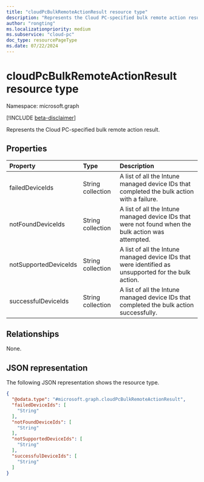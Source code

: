 ```yaml
---
title: "cloudPcBulkRemoteActionResult resource type"
description: "Represents the Cloud PC-specified bulk remote action result."
author: "rongting"
ms.localizationpriority: medium
ms.subservice: "cloud-pc"
doc_type: resourcePageType
ms.date: 07/22/2024
---
```


# cloudPcBulkRemoteActionResult resource type

Namespace: microsoft.graph

[!INCLUDE [beta-disclaimer](../../includes/beta-disclaimer.md)]

Represents the Cloud PC-specified bulk remote action result.

## Properties
|Property|Type|Description|
|:---|:---|:---|
|failedDeviceIds|String collection|A list of all the Intune managed device IDs that completed the bulk action with a failure.|
|notFoundDeviceIds|String collection|A list of all the Intune managed device IDs that were not found when the bulk action was attempted.|
|notSupportedDeviceIds|String collection|A list of all the Intune managed device IDs that were identified as unsupported for the bulk action.|
|successfulDeviceIds|String collection|A list of all the Intune managed device IDs that completed the bulk action successfully.|

## Relationships
None.

## JSON representation
The following JSON representation shows the resource type.
<!-- {
  "blockType": "resource",
  "@odata.type": "microsoft.graph.cloudPcBulkRemoteActionResult"
}
-->
``` json
{
  "@odata.type": "#microsoft.graph.cloudPcBulkRemoteActionResult",
  "failedDeviceIds": [
    "String"
  ],
  "notFoundDeviceIds": [
    "String"
  ],
  "notSupportedDeviceIds": [
    "String"
  ],
  "successfulDeviceIds": [
    "String"
  ]
}
```

